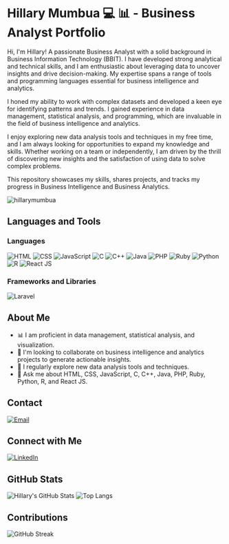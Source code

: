 # Hillary Mumbua 💻 📊 - Business Analyst Portfolio

Hi, I'm Hillary! A passionate Business Analyst with a solid background in Business Information Technology (BBIT). I have developed strong analytical and technical skills, and I am enthusiastic about leveraging data to uncover insights and drive decision-making. My expertise spans a range of tools and programming languages essential for business intelligence and analytics.

I honed my ability to work with complex datasets and developed a keen eye for identifying patterns and trends. I gained experience in data management, statistical analysis, and programming, which are invaluable in the field of business intelligence and analytics.

I enjoy exploring new data analysis tools and techniques in my free time, and I am always looking for opportunities to expand my knowledge and skills. Whether working on a team or independently, I am driven by the thrill of discovering new insights and the satisfaction of using data to solve complex problems.

This repository showcases my skills, shares projects, and tracks my progress in Business Intelligence and Business Analytics.

<p align="left"> <img src="https://komarev.com/ghpvc/?username=hillarymumbua&label=Profile%20views&color=0e75b6&style=flat" alt="hillarymumbua" /> </p>

## Languages and Tools
### Languages
![HTML](https://img.shields.io/badge/-HTML-E34F26?style=flat&logo=html5&logoColor=white)
![CSS](https://img.shields.io/badge/-CSS-1572B6?style=flat&logo=css3&logoColor=white)
![JavaScript](https://img.shields.io/badge/-JavaScript-F7DF1E?style=flat&logo=javascript&logoColor=black)
![C](https://img.shields.io/badge/-C-A8B9CC?style=flat&logo=c&logoColor=white)
![C++](https://img.shields.io/badge/-C++-00599C?style=flat&logo=c%2B%2B&logoColor=white)
![Java](https://img.shields.io/badge/-Java-007396?style=flat&logo=java&logoColor=white)
![PHP](https://img.shields.io/badge/-PHP-777BB4?style=flat&logo=php&logoColor=white)
![Ruby](https://img.shields.io/badge/-Ruby-CC342D?style=flat&logo=ruby&logoColor=white)
![Python](https://img.shields.io/badge/-Python-3776AB?style=flat&logo=python&logoColor=white)
![R](https://img.shields.io/badge/-R-276DC3?style=flat&logo=r&logoColor=white)
![React JS](https://img.shields.io/badge/-React-61DAFB?style=flat&logo=react&logoColor=black)

### Frameworks and Libraries
![Laravel](https://img.shields.io/badge/-Laravel-FF2D20?style=flat&logo=laravel&logoColor=white)

## About Me
- 📊 I am proficient in data management, statistical analysis, and visualization.
- 🤝 I'm looking to collaborate on business intelligence and analytics projects to generate actionable insights.
- 📝 I regularly explore new data analysis tools and techniques.
- 💬 Ask me about HTML, CSS, JavaScript, C, C++, Java, PHP, Ruby, Python, R, and React JS.

## Contact
[![Email](https://img.shields.io/badge/-Email-red?style=flat&logo=gmail&logoColor=white)](mailto:hillarymumbua@gmail.com)

## Connect with Me
[![LinkedIn](https://img.shields.io/badge/-LinkedIn-0A66C2?style=flat&logo=Linkedin&logoColor=white)](https://www.linkedin.com/in/hillarymumbua)

## GitHub Stats
![Hillary's GitHub Stats](https://github-readme-stats.vercel.app/api?username=hillarymumbua&show_icons=true&theme=radical)
![Top Langs](https://github-readme-stats.vercel.app/api/top-langs/?username=hillarymumbua&layout=compact&theme=radical)

## Contributions
![GitHub Streak](https://github-readme-streak-stats.herokuapp.com/?user=hillarymumbua&theme=radical)
